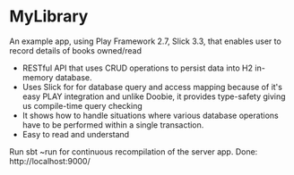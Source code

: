 # MyLibrary
An example app, using Play Framework 2.7, Slick 3.3, that enables user to record details of books owned/read


- RESTful API that uses CRUD operations to persist data into H2 in-memory database.
- Uses Slick for for database query and access mapping because of it's easy PLAY integration and unlike Doobie, it provides type-safety giving us compile-time query checking
- It shows how to handle situations where various database operations have to be performed within a single transaction.
- Easy to read and understand

Run sbt ~run for continuous recompilation of the server app.
Done: http://localhost:9000/
